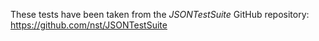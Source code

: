 These tests have been taken from the *JSONTestSuite* GitHub repository:  
https://github.com/nst/JSONTestSuite
